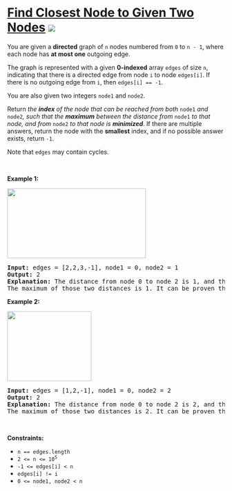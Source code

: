 
# [Find Closest Node to Given Two Nodes](https://leetcode.com/problems/find-closest-node-to-given-two-nodes) ![](https://img.shields.io/badge/Medium-orange)

<p>You are given a <strong>directed</strong> graph of <code>n</code> nodes numbered from <code>0</code> to <code>n - 1</code>, where each node has <strong>at most one</strong> outgoing edge.</p>

<p>The graph is represented with a given <strong>0-indexed</strong> array <code>edges</code> of size <code>n</code>, indicating that there is a directed edge from node <code>i</code> to node <code>edges[i]</code>. If there is no outgoing edge from <code>i</code>, then <code>edges[i] == -1</code>.</p>

<p>You are also given two integers <code>node1</code> and <code>node2</code>.</p>

<p>Return <em>the <strong>index</strong> of the node that can be reached from both </em><code>node1</code><em> and </em><code>node2</code><em>, such that the <strong>maximum</strong> between the distance from </em><code>node1</code><em> to that node, and from </em><code>node2</code><em> to that node is <strong>minimized</strong></em>. If there are multiple answers, return the node with the <strong>smallest</strong> index, and if no possible answer exists, return <code>-1</code>.</p>

<p>Note that <code>edges</code> may contain cycles.</p>

<p>&nbsp;</p>
<p><strong class="example">Example 1:</strong></p>
<img alt="" src="https://assets.leetcode.com/uploads/2022/06/07/graph4drawio-2.png" style="width: 321px; height: 161px;" />
<pre>
<strong>Input:</strong> edges = [2,2,3,-1], node1 = 0, node2 = 1
<strong>Output:</strong> 2
<strong>Explanation:</strong> The distance from node 0 to node 2 is 1, and the distance from node 1 to node 2 is 1.
The maximum of those two distances is 1. It can be proven that we cannot get a node with a smaller maximum distance than 1, so we return node 2.
</pre>

<p><strong class="example">Example 2:</strong></p>
<img alt="" src="https://assets.leetcode.com/uploads/2022/06/07/graph4drawio-4.png" style="width: 195px; height: 161px;" />
<pre>
<strong>Input:</strong> edges = [1,2,-1], node1 = 0, node2 = 2
<strong>Output:</strong> 2
<strong>Explanation:</strong> The distance from node 0 to node 2 is 2, and the distance from node 2 to itself is 0.
The maximum of those two distances is 2. It can be proven that we cannot get a node with a smaller maximum distance than 2, so we return node 2.
</pre>

<p>&nbsp;</p>
<p><strong>Constraints:</strong></p>

<ul>
	<li><code>n == edges.length</code></li>
	<li><code>2 &lt;= n &lt;= 10<sup>5</sup></code></li>
	<li><code>-1 &lt;= edges[i] &lt; n</code></li>
	<li><code>edges[i] != i</code></li>
	<li><code>0 &lt;= node1, node2 &lt; n</code></li>
</ul>

        
